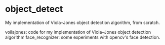# object_detect
My implementation of Viola–Jones object detection algorithm, from scratch.

voilajones: code for my implementation of Viola–Jones object detection algorithm
face_recognizer: some experiments with opencv's face detection.
